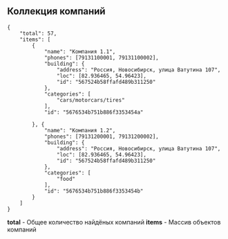 ## Коллекция компаний

    {
        "total": 57,
        "items": [
            {
                "name": "Компания 1.1",
                "phones": [79131100001, 79131100002],
                "building": {
                    "address": "Россия, Новосибирск, улица Ватутина 107",
                    "loc": [82.936465, 54.96423],
                    "id": "567524b58ffafd489b311250"
                },
                "categories": [
                    "cars/motorcars/tires"
                ],
                "id": "5676534b751b886f3353454a"
    
            }, {
                "name": "Компания 1.2",
                "phones": [79131200001, 79131200002],
                "building": {
                    "address": "Россия, Новосибирск, улица Ватутина 107",
                    "loc": [82.936465, 54.96423],
                    "id": "567524b58ffafd489b311250"
                },
                "categories": [
                    "food"
                ],
                "id": "5676534b751b886f3353454b"
            }
        ]
    }

**total** - Общее количество найдёных компаний
**items** - Массив объектов компаний
